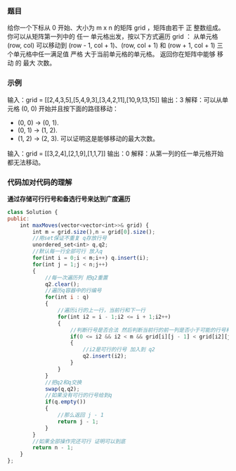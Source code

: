 ### 题目
给你一个下标从 0 开始、大小为 m x n 的矩阵 grid ，矩阵由若干 正 整数组成。
你可以从矩阵第一列中的 任一 单元格出发，按以下方式遍历 grid ：
从单元格 (row, col) 可以移动到 (row - 1, col + 1)、(row, col + 1) 和 (row + 1, col + 1) 三个单元格中任一满足值 严格 大于当前单元格的单元格。
返回你在矩阵中能够 移动 的 最大 次数。

 ### 示例
输入：grid = [[2,4,3,5],[5,4,9,3],[3,4,2,11],[10,9,13,15]]
输出：3
解释：可以从单元格 (0, 0) 开始并且按下面的路径移动：
- (0, 0) -> (0, 1).
- (0, 1) -> (1, 2).
- (1, 2) -> (2, 3).
可以证明这是能够移动的最大次数。

输入：grid = [[3,2,4],[2,1,9],[1,1,7]]
输出：0
解释：从第一列的任一单元格开始都无法移动。
 
### 代码加对代码的理解

**通过存储可行行号和备选行号来达到广度遍历**
```js
class Solution {
public:
    int maxMoves(vector<vector<int>>& grid) {
        int m = grid.size(),n = grid[0].size();
        //用set保证不重复 q存放行号
        unordered_set<int> q,q2;
        //默认每一行全部可行 放入q
        for(int i = 0;i < m;i++) q.insert(i);
        for(int j = 1;j < n;j++) 
        {
            //每一次遍历列 把q2重置
            q2.clear();
            //遍历q容器中的行编号
            for(int i : q)
            {
                //遍历i行的上一行，当前行和下一行
                for(int i2 = i - 1;i2 <= i + 1;i2++)
                {
                    //判断行号是否合法 然后判断当前行的前一列是否小于可能的行号和下一列
                    if(0 <= i2 && i2 < m && grid[i][j - 1] < grid[i2][j])
                    {
                        //i2是可行的行号 加入到 q2
                        q2.insert(i2);
                    }
                }
            }
            //把q2和q交换
            swap(q,q2);
            //如果没有可行的行号给到q
            if(q.empty())
            {
                //那么返回 j - 1
                return j - 1;
            }
        }
        //如果全部操作完还可行 证明可以到底
        return n - 1;
    }
};
```
